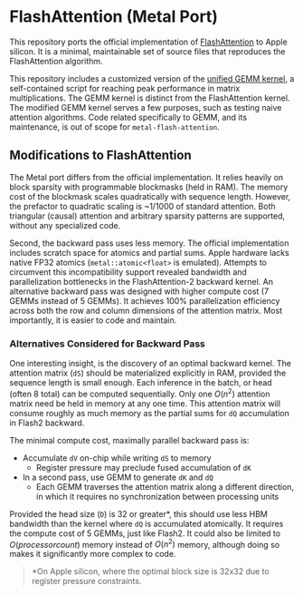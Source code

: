 # FlashAttention (Metal Port)

This repository ports the official implementation of [FlashAttention](https://github.com/Dao-AILab/flash-attention) to Apple silicon. It is a minimal, maintainable set of source files that reproduces the FlashAttention algorithm.

This repository includes a customized version of the [unified GEMM kernel](https://gist.github.com/philipturner/84f613a5cc745460a914d2c6ad226131), a self-contained script for reaching peak performance in matrix multiplications. The GEMM kernel is distinct from the FlashAttention kernel. The modified GEMM kernel serves a few purposes, such as testing naive attention algorithms. Code related specifically to GEMM, and its maintenance, is out of scope for `metal-flash-attention`.

## Modifications to FlashAttention

The Metal port differs from the official implementation. It relies heavily on block sparsity with programmable blockmasks (held in RAM). The memory cost of the blockmask scales quadratically with sequence length. However, the prefactor to quadratic scaling is ~1/1000 of standard attention. Both triangular (causal) attention and arbitrary sparsity patterns are supported, without any specialized code. 

Second, the backward pass uses less memory. The official implementation includes scratch space for atomics and partial sums. Apple hardware lacks native FP32 atomics (`metal::atomic<float>` is emulated). Attempts to circumvent this incompatibility support revealed bandwidth and parallelization bottlenecks in the FlashAttention-2 backward kernel. An alternative backward pass was designed with higher compute cost (7 GEMMs instead of 5 GEMMs). It achieves 100% parallelization efficiency across both the row and column dimensions of the attention matrix. Most importantly, it is easier to code and maintain.

### Alternatives Considered for Backward Pass

One interesting insight, is the discovery of an optimal backward kernel. The attention matrix (`dS`) should be materialized explicitly in RAM, provided the sequence length is small enough. Each inference in the batch, or head (often 8 total) can be computed sequentially. Only one $O(n^2)$ attention matrix need be held in memory at any one time. This attention matrix will consume roughly as much memory as the partial sums for `dQ` accumulation in Flash2 backward.

The minimal compute cost, maximally parallel backward pass is:
- Accumulate `dV` on-chip while writing `dS` to memory
  - Register pressure may preclude fused accumulation of `dK`
- In a second pass, use GEMM to generate `dK` and `dQ`
  - Each GEMM traverses the attention matrix along a different direction, in which it requires no synchronization between processing units

Provided the head size (`D`) is 32 or greater\*, this should use less HBM bandwidth than the kernel where `dQ` is accumulated atomically. It requires the compute cost of 5 GEMMs, just like Flash2. It could also be limited to $O(processor count)$ memory instead of $O(n^2)$ memory, although doing so makes it significantly more complex to code.

> \*On Apple silicon, where the optimal block size is 32x32 due to register pressure constraints.
